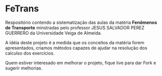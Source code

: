 # FeTrans

Respositório contendo a sistematização das aulas da matéria <strong>Fenômenos de Transporte</strong> minstradas pelo professor JESUS SALVADOR PEREZ GUERRERO da Universidade  Veiga de Almeida. 

A idéia deste projeto é a medida que os conceitos da matéria forem apresentados, criamos métodos capazes de ajudar na resolução dos calculso dos exercícios. 

Quem estiver interesado em melhorar o projeto, fique live para dar Fork e sugerir melhorias.
